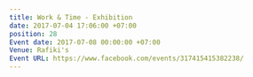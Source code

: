 ```yaml
---
title: Work & Time - Exhibition
date: 2017-07-04 17:06:00 +07:00
position: 28
Event date: 2017-07-08 00:00:00 +07:00
Venue: Rafiki's
Event URL: https://www.facebook.com/events/317415415382238/
---
```


